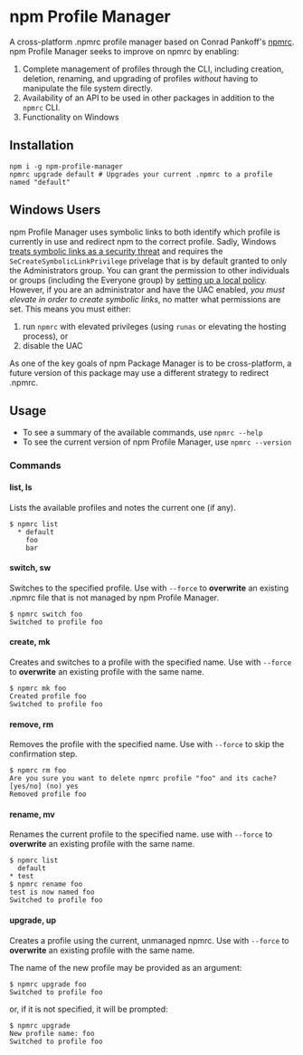# npm Profile Manager

A cross-platform .npmrc profile manager based on Conrad Pankoff's [npmrc](https://github.com/deoxxa/npmrc). npm Profile Manager seeks to improve on npmrc by enabling:

1. Complete management of profiles through the CLI, including creation, deletion, renaming, and upgrading of profiles *without* having to manipulate the file system directly.
2. Availability of an API to be used in other packages in addition to the `npmrc` CLI.
3. Functionality on Windows

## Installation

	npm i -g npm-profile-manager
	npmrc upgrade default # Upgrades your current .npmrc to a profile named "default"

## Windows Users

npm Profile Manager uses symbolic links to both identify which profile is currently in use and redirect npm to the correct profile. Sadly, Windows [treats symbolic links as a security threat](http://technet.microsoft.com/library/cc766301.aspx) and requires the `SeCreateSymbolicLinkPrivilege` privelage that is by default granted to only the Administrators group. You can grant the permission to other individuals or groups (including the Everyone group) by [setting up a local policy](http://superuser.com/questions/124679/how-do-i-create-a-link-in-windows-7-home-premium-as-a-regular-user). However, if you are an administrator and have the UAC enabled, *you must elevate in order to create symbolic links*, no matter what permissions are set. This means you must either:

1. run `npmrc` with elevated privileges (using `runas` or elevating the hosting process), or
2. disable the UAC

As one of the key goals of npm Package Manager is to be cross-platform, a future version of this package may use a different strategy to redirect .npmrc.

## Usage

* To see a summary of the available commands, use `npmrc --help`
* To see the current version of npm Profile Manager, use `npmrc --version`

### Commands
#### list, ls

Lists the available profiles and notes the current one (if any).

    $ npmrc list
	  * default
	    foo
	    bar

#### switch, sw

Switches to the specified profile. Use with `--force` to **overwrite** an existing .npmrc file that is not managed by npm Profile Manager.

	$ npmrc switch foo
	Switched to profile foo

#### create, mk

Creates and switches to a profile with the specified name. Use with `--force` to **overwrite** an existing profile with the same name.

	$ npmrc mk foo
	Created profile foo
	Switched to profile foo

#### remove, rm

Removes the profile with the specified name. Use with `--force` to skip the confirmation step.

	$ npmrc rm foo
	Are you sure you want to delete npmrc profile "foo" and its cache? [yes/no] (no) yes
	Removed profile foo

#### rename, mv

Renames the current profile to the specified name. use with `--force` to **overwrite** an existing profile with the same name.

	$ npmrc list
	  default
	* test
	$ npmrc rename foo
	test is now named foo
	Switched to profile foo

#### upgrade, up

Creates a profile using the current, unmanaged npmrc. Use with `--force` to **overwrite** an existing profile with the same name.

The name of the new profile may be provided as an argument:

	$ npmrc upgrade foo
	Switched to profile foo

or, if it is not specified, it will be prompted:

	$ npmrc upgrade
	New profile name: foo
	Switched to profile foo
